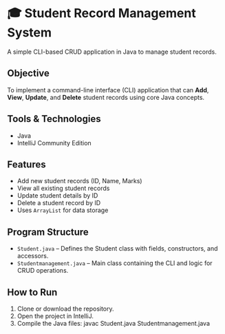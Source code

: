 # 🎓 Student Record Management System
A simple CLI-based CRUD application in Java to manage student records.

## Objective
To implement a command-line interface (CLI) application that can **Add**, **View**, **Update**, and **Delete** student records using core Java concepts.

## Tools & Technologies
- Java
- IntelliJ Community Edition

## Features
- Add new student records (ID, Name, Marks)
- View all existing student records
- Update student details by ID
- Delete a student record by ID
- Uses `ArrayList` for data storage

## Program Structure
- `Student.java` – Defines the Student class with fields, constructors, and accessors.
- `Studentmanagement.java` – Main class containing the CLI and logic for CRUD operations.

## How to Run
1. Clone or download the repository.
2. Open the project in IntelliJ.
3. Compile the Java files:
   javac Student.java Studentmanagement.java


